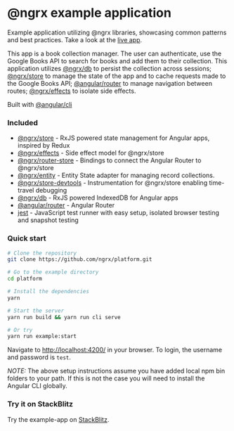 # @ngrx example application

Example application utilizing @ngrx libraries, showcasing common patterns and best practices.
Take a look at the [live app](https://ngrx.github.io/platform/example-app/).

This app is a book collection manager. The user can authenticate, use the Google Books API to search for
books and add them to their collection. This application utilizes [@ngrx/db](https://github.com/ngrx/db)
to persist the collection across sessions; [@ngrx/store](../docs/store/README.md) to manage
the state of the app and to cache requests made to the Google Books API;
[@angular/router](https://github.com/angular/angular) to manage navigation between routes;
[@ngrx/effects](../docs/effects/README.md) to isolate side effects.

Built with [@angular/cli](https://github.com/angular/angular-cli)

### Included
 - [@ngrx/store](../docs/store/README.md) - RxJS powered state management for Angular apps, inspired by Redux
 - [@ngrx/effects](../docs/effects/README.md) - Side effect model for @ngrx/store
 - [@ngrx/router-store](../docs/router-store/README.md) - Bindings to connect the Angular Router to @ngrx/store
 - [@ngrx/entity](../docs/entity/README.md) - Entity State adapter for managing record collections.
 - [@ngrx/store-devtools](../docs/store-devtools/README.md) - Instrumentation for @ngrx/store enabling time-travel debugging
 - [@ngrx/db](https://github.com/ngrx/db) - RxJS powered IndexedDB for Angular apps
 - [@angular/router](https://github.com/angular/angular) - Angular Router
 - [jest](https://facebook.github.io/jest/) - JavaScript test runner with easy setup, isolated browser testing and snapshot testing

### Quick start

```bash
# Clone the repository
git clone https://github.com/ngrx/platform.git

# Go to the example directory
cd platform

# Install the dependencies
yarn

# Start the server
yarn run build && yarn run cli serve

# Or try
yarn run example:start
```

Navigate to [http://localhost:4200/](http://localhost:4200/) in your browser. To login, the username and password is `test`.
 

_NOTE:_ The above setup instructions assume you have added local npm bin folders to your path.
If this is not the case you will need to install the Angular CLI globally.

### Try it on StackBlitz

Try the example-app on [StackBlitz](https://stackblitz.com/github/ngrx/platform/).
